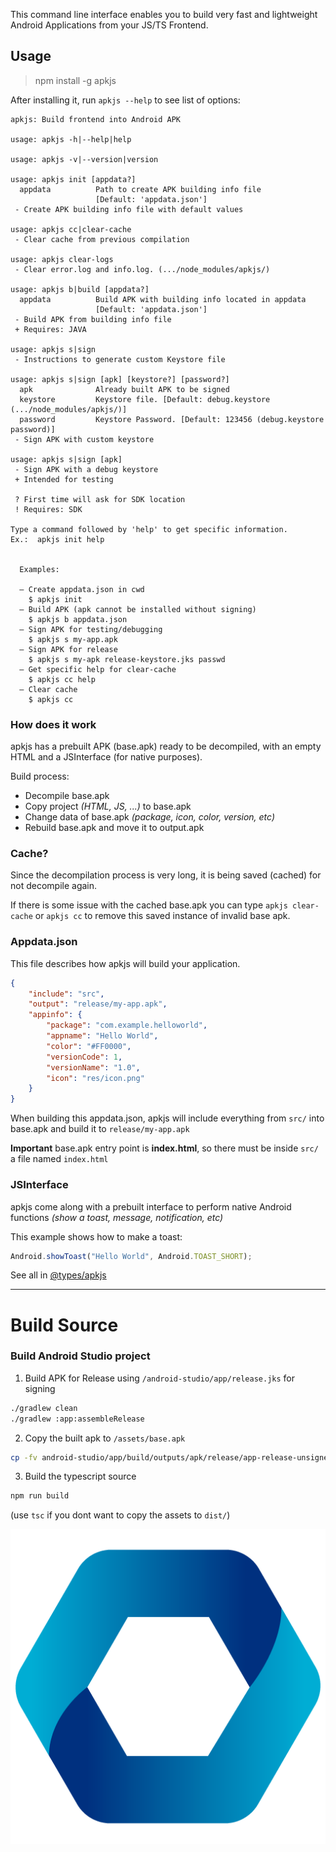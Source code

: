 This command line interface enables you to build very fast and lightweight Android Applications from your JS/TS Frontend.


## Usage
> npm install -g apkjs


After installing it, run `apkjs --help` to see list of options:

```console
apkjs: Build frontend into Android APK

usage: apkjs -h|--help|help

usage: apkjs -v|--version|version

usage: apkjs init [appdata?]
  appdata          Path to create APK building info file
                   [Default: 'appdata.json']
 - Create APK building info file with default values

usage: apkjs cc|clear-cache
 - Clear cache from previous compilation

usage: apkjs clear-logs
 - Clear error.log and info.log. (.../node_modules/apkjs/)

usage: apkjs b|build [appdata?]
  appdata          Build APK with building info located in appdata
                   [Default: 'appdata.json']
 - Build APK from building info file
 + Requires: JAVA

usage: apkjs s|sign
 - Instructions to generate custom Keystore file

usage: apkjs s|sign [apk] [keystore?] [password?]
  apk              Already built APK to be signed
  keystore         Keystore file. [Default: debug.keystore (.../node_modules/apkjs/)]
  password         Keystore Password. [Default: 123456 (debug.keystore password)]
 - Sign APK with custom keystore

usage: apkjs s|sign [apk]
 - Sign APK with a debug keystore
 + Intended for testing

 ? First time will ask for SDK location
 ! Requires: SDK

Type a command followed by 'help' to get specific information.
Ex.:  apkjs init help


  Examples:

  – Create appdata.json in cwd
    $ apkjs init
  – Build APK (apk cannot be installed without signing)
    $ apkjs b appdata.json
  – Sign APK for testing/debugging
    $ apkjs s my-app.apk
  – Sign APK for release
    $ apkjs s my-apk release-keystore.jks passwd
  – Get specific help for clear-cache
    $ apkjs cc help
  – Clear cache
    $ apkjs cc
```


### How does it work
apkjs has a prebuilt APK (base.apk) ready to be decompiled,  with an empty HTML and a JSInterface (for native purposes).

Build process:
- Decompile base.apk
- Copy project *(HTML, JS, ...)* to base.apk
- Change data of base.apk *(package, icon, color, version, etc)*
- Rebuild base.apk and move it to output.apk


### Cache?
Since the decompilation process is very long, it is being saved (cached) for not decompile again.

If there is some issue with the cached base.apk you can type `apkjs clear-cache` or `apkjs cc` to remove this saved instance of invalid base apk.


### Appdata.json
This file describes how apkjs will build your application.
```json
{
	"include": "src",
	"output": "release/my-app.apk",
	"appinfo": {
		"package": "com.example.helloworld",
		"appname": "Hello World",
		"color": "#FF0000",
		"versionCode": 1,
		"versionName": "1.0",
		"icon": "res/icon.png"
	}
}
```
When building this appdata.json, apkjs will include everything from `src/` into base.apk and build it to `release/my-app.apk`

**Important** base.apk entry point is **index.html**, so there must be inside `src/` a file named `index.html`

### JSInterface
apkjs come along with a prebuilt interface to perform native Android functions *(show a toast, message, notification, etc)*

This example shows how to make a toast:
```javascript
Android.showToast("Hello World", Android.TOAST_SHORT);
```

See all in
[@types/apkjs](https://www.npmjs.com/package/@types/apkjs)

---

# Build Source

### Build Android Studio project
1. Build APK for Release using `/android-studio/app/release.jks` for signing
```sh
./gradlew clean
./gradlew :app:assembleRelease
```

2. Copy the built apk to `/assets/base.apk`
```sh
cp -fv android-studio/app/build/outputs/apk/release/app-release-unsigned.apk assets/base.apk
```

3. Build the typescript source
```sh
npm run build
```
(use `tsc` if you dont want to copy the assets to `dist/`)

![appicon](appicon.webp)
